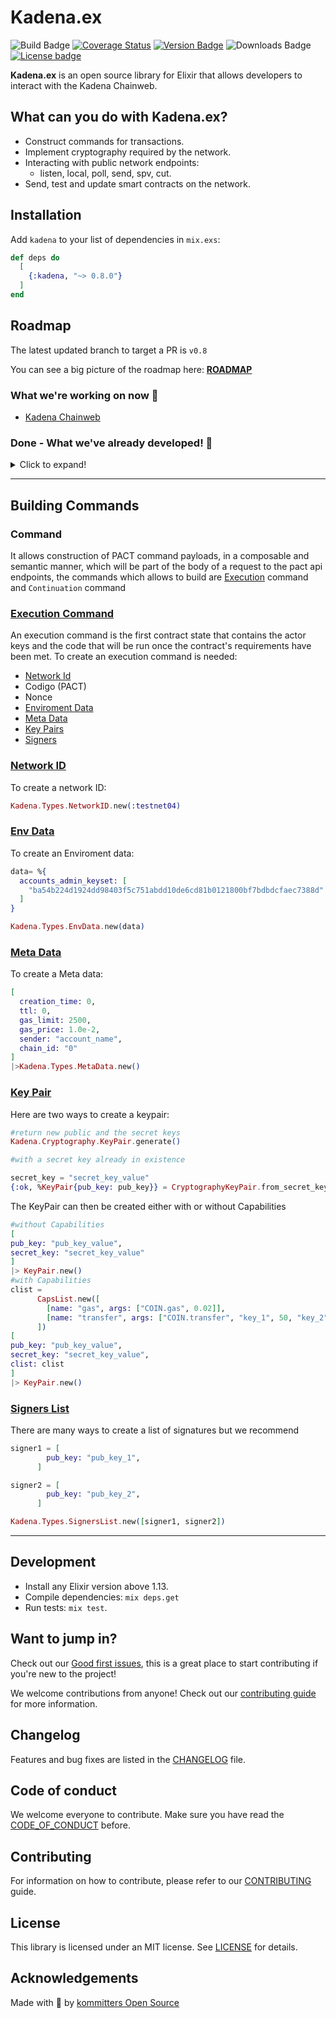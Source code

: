 # Kadena.ex
![Build Badge](https://img.shields.io/github/workflow/status/kommitters/kadena.ex/Kadena%20CI/main?style=for-the-badge)
[![Coverage Status](https://img.shields.io/coveralls/github/kommitters/kadena.ex?style=for-the-badge)](https://coveralls.io/github/kommitters/kadena.ex)
[![Version Badge](https://img.shields.io/hexpm/v/kadena?style=for-the-badge)](https://hexdocs.pm/kadena)
![Downloads Badge](https://img.shields.io/hexpm/dt/kadena?style=for-the-badge)
[![License badge](https://img.shields.io/hexpm/l/kadena?style=for-the-badge)](https://github.com/kommitters/kadena.ex/blob/main/LICENSE)

**Kadena.ex** is an open source library for Elixir that allows developers to interact with the Kadena Chainweb.

## What can you do with Kadena.ex?

- Construct commands for transactions.
- Implement cryptography required by the network.
- Interacting with public network endpoints:
  - listen, local, poll, send, spv, cut.
- Send, test and update smart contracts on the network.

## Installation

Add `kadena` to your list of dependencies in `mix.exs`:

```elixir
def deps do
  [
    {:kadena, "~> 0.8.0"}
  ]
end
```

## Roadmap

The latest updated branch to target a PR is `v0.8`

You can see a big picture of the roadmap here: [**ROADMAP**][roadmap]

### What we're working on now 🎉

- [Kadena Chainweb](https://github.com/kommitters/kadena.ex/issues/57)

### Done - What we've already developed! 🚀

<details>
<summary>Click to expand!</summary>

- [Base types](https://github.com/kommitters/kadena.ex/issues/11)
- [Keypair types](https://github.com/kommitters/kadena.ex/issues/12)
- [PactValue types](https://github.com/kommitters/kadena.ex/issues/15)
- [SignCommand types](https://github.com/kommitters/kadena.ex/issues/16)
- [ContPayload types](https://github.com/kommitters/kadena.ex/issues/28)
- [Cap types](https://github.com/kommitters/kadena.ex/issues/30)
- [ExecPayload types](https://github.com/kommitters/kadena.ex/issues/32)
- [PactPayload types](https://github.com/kommitters/kadena.ex/issues/34)
- [MetaData and Signer types](https://github.com/kommitters/kadena.ex/issues/35)
- [CommandPayload types](https://github.com/kommitters/kadena.ex/issues/36)
- [PactExec types](https://github.com/kommitters/kadena.ex/issues/40)
- [PactEvents types](https://github.com/kommitters/kadena.ex/issues/41)
- [CommandResult types](https://github.com/kommitters/kadena.ex/issues/43)
- [PactCommand types](https://github.com/kommitters/kadena.ex/issues/13)
- [PactAPI types](https://github.com/kommitters/kadena.ex/issues/17)
- [Wallet types](https://github.com/kommitters/kadena.ex/issues/18)
- [Kadena Crypto](https://github.com/kommitters/kadena.ex/issues/51)
- [Kadena Pact](https://github.com/kommitters/kadena.ex/issues/55)
- [Kadena Pact Commands Builder](https://github.com/kommitters/kadena.ex/issues/131)

</details>

---

## Building Commands

### Command

It allows construction of PACT command payloads, in a composable and semantic manner, which will be part of the body of a request to the pact api endpoints, the commands which allows to build are [Execution](#execution-command) command and `Continuation` command

### [Execution Command](#execution-command)

An execution command is the first contract state that contains the actor keys and the code that will be run once the contract's requirements have been met.
To create an execution command is needed:

- [Network Id](#network-id)
- Codigo (PACT)
- Nonce
- [Enviroment Data](#env-data)
- [Meta Data](#meta-data)
- [Key Pairs](#key-pair)
- [Signers](#signers-list)

### [Network ID](#network-id)

To create a network ID:

```elixir
Kadena.Types.NetworkID.new(:testnet04)
```

### [Env Data](#env-data)

To create an Enviroment data:

```elixir
data= %{
  accounts_admin_keyset: [
    "ba54b224d1924dd98403f5c751abdd10de6cd81b0121800bf7bdbdcfaec7388d"    
  ]
}

Kadena.Types.EnvData.new(data)
```

### [Meta Data](#meta-data)
To create a Meta data:
```elixir
[
  creation_time: 0,
  ttl: 0,
  gas_limit: 2500,
  gas_price: 1.0e-2,
  sender: "account_name",
  chain_id: "0"
]
|>Kadena.Types.MetaData.new()
```

### [Key Pair](#key-pair)
Here are two ways to create a keypair:
```elixir
#return new public and the secret keys
Kadena.Cryptography.KeyPair.generate()

#with a secret key already in existence

secret_key = "secret_key_value"
{:ok, %KeyPair{pub_key: pub_key}} = CryptographyKeyPair.from_secret_key(secret_key)
```

The KeyPair can then be created either with or without Capabilities

```elixir
#without Capabilities
[
pub_key: "pub_key_value",
secret_key: "secret_key_value"
]
|> KeyPair.new()
#with Capabilities
clist =
      CapsList.new([
        [name: "gas", args: ["COIN.gas", 0.02]],
        [name: "transfer", args: ["COIN.transfer", "key_1", 50, "key_2"]]
      ])
[
pub_key: "pub_key_value",
secret_key: "secret_key_value",
clist: clist
]
|> KeyPair.new()
```

### [Signers List](#signers-list)
There are many ways to create a list of signatures but we recommend 
```elixir
signer1 = [
        pub_key: "pub_key_1",
      ]

signer2 = [
        pub_key: "pub_key_2",
      ]

Kadena.Types.SignersList.new([signer1, signer2])
```
---

## Development

- Install any Elixir version above 1.13.
- Compile dependencies: `mix deps.get`
- Run tests: `mix test`.

## Want to jump in?

Check out our [Good first issues][good-first-issues], this is a great place to start contributing if you're new to the project!

We welcome contributions from anyone! Check out our [contributing guide][contributing] for more information.

## Changelog

Features and bug fixes are listed in the [CHANGELOG][changelog] file.

## Code of conduct

We welcome everyone to contribute. Make sure you have read the [CODE_OF_CONDUCT][coc] before.

## Contributing

For information on how to contribute, please refer to our [CONTRIBUTING][contributing] guide.

## License

This library is licensed under an MIT license. See [LICENSE][license] for details.

## Acknowledgements

Made with 💙 by [kommitters Open Source](https://kommit.co)

[license]: https://github.com/kommitters/kadena.ex/blob/main/LICENSE
[coc]: https://github.com/kommitters/kadena.ex/blob/main/CODE_OF_CONDUCT.md
[changelog]: https://github.com/kommitters/kadena.ex/blob/main/CHANGELOG.md
[contributing]: https://github.com/kommitters/kadena.ex/blob/main/CONTRIBUTING.md
[roadmap]: https://github.com/orgs/kommitters/projects/5/views/3
[good-first-issues]: https://github.com/kommitters/kadena.ex/labels/%F0%9F%91%8B%20Good%20first%20issue
